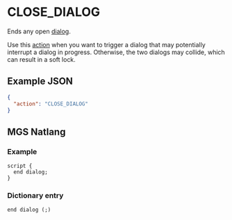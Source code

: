 # CLOSE_DIALOG

Ends any open [dialog](../dialogs).

Use this [action](../actions) when you want to trigger a dialog that may potentially interrupt a dialog in progress. Otherwise, the two dialogs may collide, which can result in a soft lock.

## Example JSON

```json
{
  "action": "CLOSE_DIALOG"
}
```

## MGS Natlang

### Example

```mgs
script {
  end dialog;
}
```

### Dictionary entry

```
end dialog (;)
```
